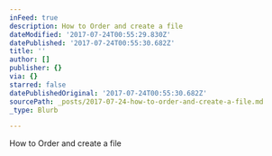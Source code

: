 ```yaml
---
inFeed: true
description: How to Order and create a file
dateModified: '2017-07-24T00:55:29.830Z'
datePublished: '2017-07-24T00:55:30.682Z'
title: ''
author: []
publisher: {}
via: {}
starred: false
datePublishedOriginal: '2017-07-24T00:55:30.682Z'
sourcePath: _posts/2017-07-24-how-to-order-and-create-a-file.md
_type: Blurb

---
```

How to Order and create a file